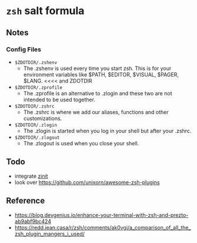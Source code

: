 # `zsh` salt formula
## Notes
### Config Files
* `$ZDOTDIR/.zshenv`
  - The .zshenv is used every time you start zsh. This is for your environment variables like $PATH, $EDITOR, $VISUAL, $PAGER, $LANG. <<<< and ZDOTDIR
* `$ZDOTDIR/.zprofile`
  - The .zprofile is an alternative to .zlogin and these two are not intended to be used together.
* `$ZDOTDIR/.zshrc`
  - The .zshrc is where we add our aliases, functions and other customizations.
* `$ZDOTDIR/.zlogin`
  - The .zlogin is started when you log in your shell but after your .zshrc.
* `$ZDOTDIR/.zlogout`
  - The .zlogout is used when you close your shell.

## Todo
* integrate [zinit](https://github.com/zdharma-continuum/zinit)
* look over https://github.com/unixorn/awesome-zsh-plugins

## Reference
* https://blog.devgenius.io/enhance-your-terminal-with-zsh-and-prezto-ab9abf9bc424
* https://redd.jean.casa/r/zsh/comments/ak0vgi/a_comparison_of_all_the_zsh_plugin_mangers_i_used/
